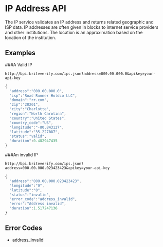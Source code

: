 IP Address API
==============

The IP service validates an IP address and returns related geographic and ISP data. IP addresses are often given in blocks to internet service providers and other institutions. The location is an approximation based on the location of the institution.


Examples
--------

###A Valid IP

```text
http://bpi.briteverify.com/ips.json?address=000.00.000.0&apikey=your-api-key
```

```JavaScript
{
  "address":"000.00.000.0",
  "isp":"Road Runner Holdco LLC",
  "domain":"rr.com",
  "zip":"28201",
  "city":"Charlotte",
  "region":"North Carolina",
  "country":"United States",
  "country_code":"US",
  "longitude":"-80.843127",
  "latitude":"35.227087",
  "status":"valid",
  "duration":0.482947435
}
```

###An invalid IP

```text
http://bpi.briteverify.com/ips.json?address=000.00.000.023423423&apikey=your-api-key
```

```JavaScript
{
  "address":"000.00.000.023423423",
  "longitude":"0",
  "latitude":"0",
  "status":"invalid",
  "error_code":"address_invalid",
  "error":"Address invalid",
  "duration":1.517247136
}
```

Error Codes
-----------
* address_invalid